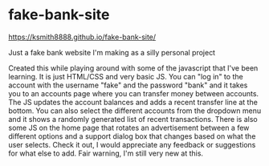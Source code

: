# fake-bank-site

https://ksmith8888.github.io/fake-bank-site/ 

Just a fake bank website I'm making as a silly personal project
 
   Created this while playing around with some of the javascript that I've been learning. It is just HTML/CSS and very basic JS. You can "log in" to the account with the username 
"fake" and the password "bank" and it takes you to an accounts page where you can transfer money between accounts. The JS updates the account balances and adds a recent transfer line at the bottom. You can also select the different accounts from the dropdown menu and it shows a randomly generated list of recent transactions. There is also some JS on the home page that rotates an advertisement between a few different options and a support dialog box that changes based on what the user selects. Check it out, I would appreciate any feedback or suggestions for what else to add. Fair warning, I'm still very new at this.
